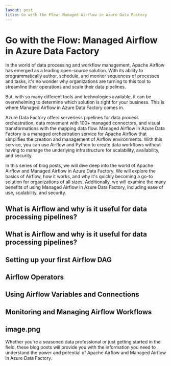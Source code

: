 ```yaml
---
layout: post
title: Go with the Flow: Managed Airflow in Azure Data Factory
---
```

# Go with the Flow: Managed Airflow in Azure Data Factory
In the world of data processing and workflow management, Apache Airflow has emerged as a leading open-source solution. With its ability to programmatically author, schedule, and monitor sequences of processes and tasks, it's no wonder why organizations are turning to this tool to streamline their operations and scale their data pipelines.

But, with so many different tools and technologies available, it can be overwhelming to determine which solution is right for your business. This is where Managed Airflow in Azure Data Factory comes in.

Azure Data Factory offers serverless pipelines for data process orchestration, data movement with 100+ managed connectors, and visual transformations with the mapping data flow. Managed Airflow in Azure Data Factory is a managed orchestration service for Apache Airflow that simplifies the creation and management of Airflow environments. With this service, you can use Airflow and Python to create data workflows without having to manage the underlying infrastructure for scalability, availability, and security.

In this series of blog posts, we will dive deep into the world of Apache Airflow and Managed Airflow in Azure Data Factory. We will explore the basics of Airflow, how it works, and why it's quickly becoming a go-to solution for organizations of all sizes. Additionally, we will examine the many benefits of using Managed Airflow in Azure Data Factory, including ease of use, scalability, and security.

## What is Airflow and why is it useful for data processing pipelines? 

## What is Airflow and why is it useful for data processing pipelines? 

## Setting up your first Airflow DAG

## Airflow Operators

## Using Airflow Variables and Connections

## Monitoring and Managing Airflow Workflows

## image.png


Whether you're a seasoned data professional or just getting started in the field, these blog posts will provide you with the information you need to understand the power and potential of Apache Airflow and Managed Airflow in Azure Data Factory.
